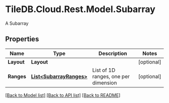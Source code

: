 # TileDB.Cloud.Rest.Model.Subarray
A Subarray

## Properties

Name | Type | Description | Notes
------------ | ------------- | ------------- | -------------
**Layout** | **Layout** |  | [optional] 
**Ranges** | [**List&lt;SubarrayRanges&gt;**](SubarrayRanges.md) | List of 1D ranges, one per dimension | [optional] 

[[Back to Model list]](../README.md#documentation-for-models) [[Back to API list]](../README.md#documentation-for-api-endpoints) [[Back to README]](../README.md)

